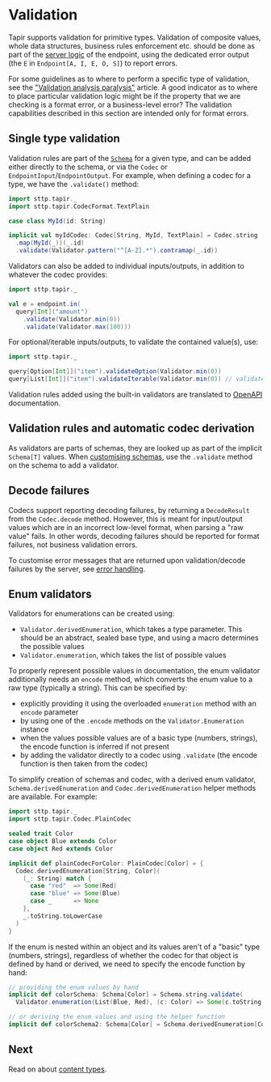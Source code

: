 # Validation

Tapir supports validation for primitive types. Validation of composite values, whole data structures, business 
rules enforcement etc. should be done as part of the [server logic](../server/logic.md) of the endpoint, using the 
dedicated error output (the `E` in `Endpoint[A, I, E, O, S]`) to report errors.

For some guidelines as to where to perform a specific type of validation, see the ["Validation analysis paralysis"](https://blog.softwaremill.com/validation-analysis-paralysis-ca9bdef0a6d7) article. A good indicator as to where to place particular validation
logic might be if the property that we are checking is a format error, or a business-level error? The validation
capabilities described in this section are intended only for format errors.

## Single type validation

Validation rules are part of the [`Schema`](codecs.md#schemas) for a given type, and can be added either directly
to the schema, or via the `Codec` or `EndpointInput`/`EndpointOutput`. For example, when defining a codec for a type, 
we have the `.validate()` method:
 
```scala
import sttp.tapir._
import sttp.tapir.CodecFormat.TextPlain

case class MyId(id: String)

implicit val myIdCodec: Codec[String, MyId, TextPlain] = Codec.string
  .map(MyId(_))(_.id)
  .validate(Validator.pattern("^[A-Z].*").contramap(_.id))
```
 
Validators can also be added to individual inputs/outputs, in addition to whatever the codec provides:

```scala
import sttp.tapir._

val e = endpoint.in(
  query[Int]("amount")
    .validate(Validator.min(0))
    .validate(Validator.max(100)))
``` 

For optional/iterable inputs/outputs, to validate the contained value(s), use:

```scala
import sttp.tapir._

query[Option[Int]]("item").validateOption(Validator.min(0))
query[List[Int]]("item").validateIterable(Validator.min(0)) // validates each repeated parameter
```

Validation rules added using the built-in validators are translated to [OpenAPI](../docs/openapi.md) documentation.

## Validation rules and automatic codec derivation

As validators are parts of schemas, they are looked up as part of the implicit `Schema[T]` values. When 
[customising schemas](schemas.md), use the `.validate` method on the schema to add a validator.

## Decode failures

Codecs support reporting decoding failures, by returning a `DecodeResult` from the `Codec.decode` method. However, this 
is meant for input/output values which are in an incorrect low-level format, when parsing a "raw value" fails. In other 
words, decoding failures should be reported for format failures, not business validation errors.

To customise error messages that are returned upon validation/decode failures by the server, see 
[error handling](../server/errors.md).

## Enum validators

Validators for enumerations can be created using:

* `Validator.derivedEnumeration`, which takes a type parameter. This should be an abstract, sealed base type, and using a 
  macro determines the possible values
* `Validator.enumeration`, which takes the list of possible values

To properly represent possible values in documentation, the enum validator additionally needs an `encode` method, which 
converts the enum value to a raw type (typically a string). This can be specified by:

* explicitly providing it using the overloaded `enumeration` method with an `encode` parameter
* by using one of the `.encode` methods on the `Validator.Enumeration` instance
* when the values possible values are of a basic type (numbers, strings), the encode function is inferred if not present
* by adding the validator directly to a codec using `.validate` (the encode function is then taken from the codec)

To simplify creation of schemas and codec, with a derived enum validator, `Schema.derivedEnumeration` and `Codec.derivedEnumeration`
helper methods are available. For example:

```scala
import sttp.tapir._
import sttp.tapir.Codec.PlainCodec

sealed trait Color
case object Blue extends Color
case object Red extends Color

implicit def plainCodecForColor: PlainCodec[Color] = {
  Codec.derivedEnumeration[String, Color](
    (_: String) match {
      case "red"  => Some(Red)
      case "blue" => Some(Blue)
      case _      => None
    },
    _.toString.toLowerCase
  )
}
```

If the enum is nested within an object and its values aren't of a "basic" type (numbers, strings), regardless of whether 
the codec for that object is defined by hand or derived, we need to specify the encode function by hand:

```scala
// providing the enum values by hand
implicit def colorSchema: Schema[Color] = Schema.string.validate(
  Validator.enumeration(List(Blue, Red), (c: Color) => Some(c.toString.toLowerCase)))

// or deriving the enum values and using the helper function
implicit def colorSchema2: Schema[Color] = Schema.derivedEnumeration[Color](encode = Some(_.toString.toLowerCase))
```

## Next

Read on about [content types](contenttype.md).
